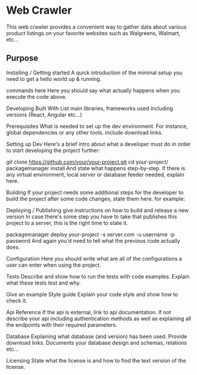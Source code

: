 Web Crawler
========

This web crawler provides a convenient way to gather data about various product listings on your favorite websites such as Walgreens, Walmart, etc...

## Purpose
Installing / Getting started
A quick introduction of the minimal setup you need to get a hello world up & running.

commands here
Here you should say what actually happens when you execute the code above.

Developing
Built With
List main libraries, frameworks used including versions (React, Angular etc...)

Prerequisites
What is needed to set up the dev environment. For instance, global dependencies or any other tools. include download links.

Setting up Dev
Here's a brief intro about what a developer must do in order to start developing the project further:

git clone https://github.com/your/your-project.git
cd your-project/
packagemanager install
And state what happens step-by-step. If there is any virtual environment, local server or database feeder needed, explain here.

Building
If your project needs some additional steps for the developer to build the project after some code changes, state them here. for example:


Deploying / Publishing
give instructions on how to build and release a new version In case there's some step you have to take that publishes this project to a server, this is the right time to state it.

packagemanager deploy your-project -s server.com -u username -p password
And again you'd need to tell what the previous code actually does.


Configuration
Here you should write what are all of the configurations a user can enter when using the project.

Tests
Describe and show how to run the tests with code examples. Explain what these tests test and why.

Give an example
Style guide
Explain your code style and show how to check it.

Api Reference
If the api is external, link to api documentation. If not describe your api including authentication methods as well as explaining all the endpoints with their required parameters.

Database
Explaining what database (and version) has been used. Provide download links. Documents your database design and schemas, relations etc...

Licensing
State what the license is and how to find the text version of the license.
